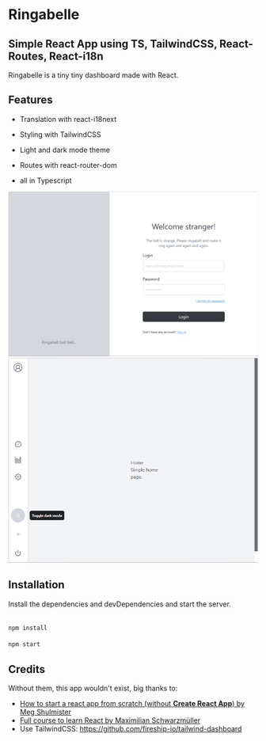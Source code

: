 
# Ringabelle

## Simple React App using TS, TailwindCSS, React-Routes, React-i18n

  

Ringabelle is a tiny tiny dashboard made with React.

  

## Features

  

- Translation with react-i18next

- Styling with TailwindCSS

- Light and dark mode theme

- Routes with react-router-dom

- all in Typescript

  

![Screenshot](./public/Ringabelle_login_screen.png)
![Screenshot](./public/Ringabelle_screenshot.png)

  

## Installation

  

Install the dependencies and devDependencies and start the server.

  

```sh

npm install

npm start

```

## Credits

Without them, this app wouldn't exist, big thanks to:

 - [How to start a react app from scratch (without **Create React App**) by Meg Shulmister](https://medium.com/@megshulmister?source=post_page-----8e9948602e9c--------------------------------)
 - [Full course to learn React by Maximilian Schwarzmüller](https://www.udemy.com/user/academind/)
 - Use TailwindCSS: https://github.com/fireship-io/tailwind-dashboard

